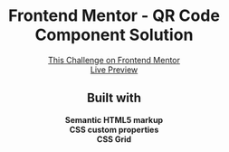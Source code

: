<h1 align="center">Frontend Mentor - QR Code Component Solution</h1>

<div align="center"><a href="https://www.frontendmentor.io/challenges/qr-code-component-iux_sIO_H" target="_blank">This Challenge on Frontend Mentor</a></div>
<div align="center"><a href="https://hiozen.github.io/fm-qr-code-design/" target="_blank">Live Preview</a></div>

<h2 align="center">Built with</h2>

<div align="center"><b>Semantic HTML5 markup</b></div>
<div align="center"><b>CSS custom properties</b></div>
<div align="center"><b>CSS Grid</b></div>
